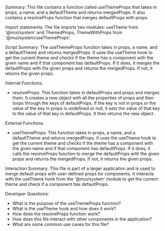 Summary:
This file contains a function called useThemeProps that takes in props, a name, and a defaultTheme and returns mergedProps. It also contains a resolveProps function that merges defaultProps with props.

Import statements:
The file imports two modules: useTheme from '@mui/system' and ThemedProps, ThemeWithProps from '@mui/system/useThemeProps'.

Script Summary:
The useThemeProps function takes in props, a name, and a defaultTheme and returns mergedProps. It uses the useTheme hook to get the current theme and checks if the theme has a component with the given name and if that component has defaultProps. If it does, it merges the defaultProps with the given props and returns the mergedProps. If not, it returns the given props.

Internal Functions:
- resolveProps: This function takes in defaultProps and props and merges them. It creates a new object with all the properties of props and then loops through the keys of defaultProps. If the key is not in props or the value of the key in props is undefined or null, it sets the value of that key to the value of that key in defaultProps. It then returns the new object.

External Functions:
- useThemeProps: This function takes in props, a name, and a defaultTheme and returns mergedProps. It uses the useTheme hook to get the current theme and checks if the theme has a component with the given name and if that component has defaultProps. If it does, it calls the resolveProps function to merge the defaultProps with the given props and returns the mergedProps. If not, it returns the given props.

Interaction Summary:
This file is part of a larger application and is used to merge default props with user-defined props for components. It interacts with the useTheme hook from the '@mui/system' module to get the current theme and check if a component has defaultProps.

Developer Questions:
- What is the purpose of the useThemeProps function?
- What is the useTheme hook and how does it work?
- How does the resolveProps function work?
- How does this file interact with other components in the application?
- What are some common use cases for this file?